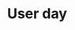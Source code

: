 ---
url: /user-day/sins-of-samm/
type: user-day
title: User day
name: The Seven Deadly Sins of SAMM
speaker: John Wood
image: 
affiliation: Checkmarx
role: European Sales Director
linkedin: johndwoodappsecsales
abstract: |
    
bio: |
    
---